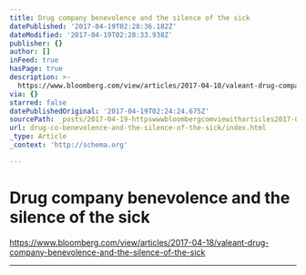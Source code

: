 ```yaml
---
title: Drug company benevolence and the silence of the sick
datePublished: '2017-04-19T02:28:36.182Z'
dateModified: '2017-04-19T02:28:33.938Z'
publisher: {}
author: []
inFeed: true
hasPage: true
description: >-
  https://www.bloomberg.com/view/articles/2017-04-18/valeant-drug-company-benevolence-and-the-silence-of-the-sick
via: {}
starred: false
datePublishedOriginal: '2017-04-19T02:24:24.675Z'
sourcePath: _posts/2017-04-19-httpswwwbloombergcomviewitharticles2017-04-18valeant-d.md
url: drug-co-benevolence-and-the-silence-of-the-sick/index.html
_type: Article
_context: 'http://schema.org'

---
```

# Drug company benevolence and the silence of the sick

https://www.bloomberg.com/view/articles/2017-04-18/valeant-drug-company-benevolence-and-the-silence-of-the-sick

---